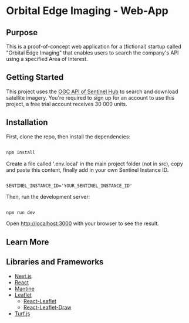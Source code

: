   
# Orbital Edge Imaging - Web-App

## Purpose

This is a proof-of-concept web application for a (fictional) startup called "Orbital Edge Imaging" that enables users to search the company's API using a specified Area of Interest.

## Getting Started

This project uses the [OGC API of Sentinel Hub](https://www.sentinel-hub.com/develop/api/ogc/) to search and download satellite imagery. You're required to sign up for an account to use this project, a free trial account receives 30 000 units.

## Installation

First, clone the repo, then install the dependencies:

```bash

npm install

```

Create a file called '.env.local' in the main project folder (not in src), copy and paste this content, finally add in your own Sentinel Instance ID.

```env

SENTINEL_INSTANCE_ID='YOUR_SENTINEL_INSTANCE_ID'

```

Then, run the development server:

```bash

npm run dev

```

Open [http://localhost:3000](http://localhost:3000) with your browser to see the result.

## Learn More

## Libraries and Frameworks

- [Next.js](https://nextjs.org/)
- [React](https://reactjs.org/)
- [Mantine](https://mantine.dev/)
- [Leaflet](https://leafletjs.com/)
  - [React-Leaflet](https://react-leaflet.js.org/)
  - [React-Leaflet-Draw](https://www.npmjs.com/package/react-leaflet-draw)
- [Turf.js](https://turfjs.org/)
